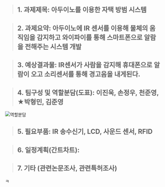 > ## 1. 과제제목: 아두이노를 이용한 자택 방범 시스템

> ## 2. 과제요약: 아두이노에 IR 센서를 이용해 물체의 움직임을 감지하고 와이파이를 통해 스마트폰으로 알람을 전해주는 시스템 개발

> ## 3. 예상결과물: IR센서가 사람을 감지해 휴대폰으로 알람이 오고 소리센서를 통해 경고음을 내게된다.

> ## 4. 팀구성 및 역할분담(도표): 이진욱, 손정우, 천준영, ★박형민, 김준영
![역할분담](https://user-images.githubusercontent.com/50895748/69523904-513b8900-0fa8-11ea-8df1-5cd31b888039.png)


> ## 5. 필요부품: IR 송수신기, LCD, 사운드 센서, RFID

> ## 6. 일정계획(간트차트): 

> ## 7. 기타 (관련논문조사, 관련특허조사)
ㅋ
